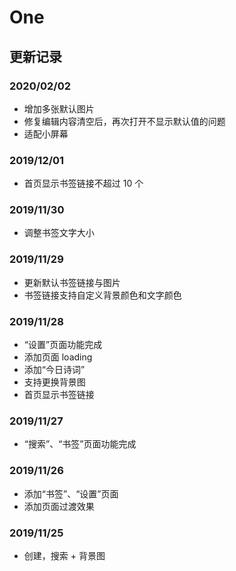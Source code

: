# One

## 更新记录

### 2020/02/02

- 增加多张默认图片
- 修复编辑内容清空后，再次打开不显示默认值的问题
- 适配小屏幕

### 2019/12/01

- 首页显示书签链接不超过 10 个

### 2019/11/30

- 调整书签文字大小

### 2019/11/29

- 更新默认书签链接与图片
- 书签链接支持自定义背景颜色和文字颜色

### 2019/11/28

- “设置”页面功能完成
- 添加页面 loading
- 添加“今日诗词”
- 支持更换背景图
- 首页显示书签链接

### 2019/11/27

- “搜索”、“书签”页面功能完成

### 2019/11/26

- 添加“书签”、“设置”页面
- 添加页面过渡效果

### 2019/11/25

- 创建，搜索 + 背景图
